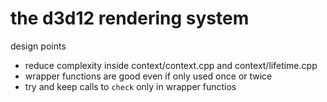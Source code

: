 # the d3d12 rendering system
design points
* reduce complexity inside context/context.cpp and context/lifetime.cpp
* wrapper functions are good even if only used once or twice
* try and keep calls to `check` only in wrapper functios
